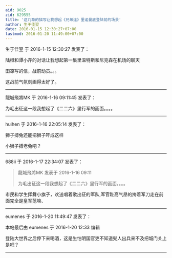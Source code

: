 ```yaml
---
aid: 9025
zid: 629555
title: '这几章的描写让我想起《兄弟连》里诺曼底登陆前的场景'
author: 生于佳翌
date: 2016-01-15 12:30:27+07:00
lastmod: 2016-01-20 11:49:00+07:00
---
```


生于佳翌 于 2016-1-15 12:30:27 发表了：

陆橙和谭小芹的对话让我想起第一集里温特斯和尼克森在机场的聊天

田凉写的信，战前动员。。。

这战前气氛刻画得太好了。

---------

龍城飛將MK 于 2016-1-16 09:11:45 发表了：

为毛出征这一段我想起了《二二六》里行军的画面。。。。

---------

huihen 于 2016-1-16 22:05:14 发表了：

狮子搏兔还能把狮子吓成这样

小狮子搏老兔吧？

---------

688ii 于 2016-1-17 22:34:07 发表了：

> 龍城飛將MK 发表于 2016-1-16 09:11
> 
> 为毛出征这一段我想起了《二二六》里行军的画面。。。。



市民和学生挥舞小旗子，欢送唱着歌出征的军队,军官趾高气昂的挎着军刀走在前面完全是皇军范嘛、

---------

eumenes 于 2016-1-20 11:49:47 发表了：

本帖最后由 eumenes 于 2016-1-20 12:33 编辑 

登陆大世界之后停下来喝酒，这是生怕明国官吏不知道髡人出兵来不及把城门关上是吧？

---------

